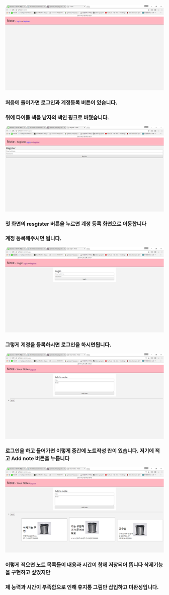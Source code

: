 ![](https://github.com/Cafemug/gabin/blob/master/%EC%B2%98%EC%9D%8C%ED%99%94%EB%A9%B4.PNG)
### 처음에 들어가면 로그인과 계정등록 버튼이 있습니다.
### 위에 타이틀 색을 남자의 색인 핑크로 바꿨습니다.
![](https://github.com/Cafemug/gabin/blob/master/%EA%B3%84%EC%A0%95%EB%93%B1%EB%A1%9D%ED%99%94%EB%A9%B4.PNG)
### 첫 화면의 resgister 버튼을 누르면 계정 등록 화면으로 이동합니다 
### 계정 등록해주시면 됩니다.
![](https://github.com/Cafemug/gabin/blob/master/%EB%A1%9C%EA%B7%B8%EC%9D%B8.PNG)
### 그렇게 계정을 등록하시면 로그인을 하시면됩니다.
 ![](https://github.com/Cafemug/gabin/blob/master/%EB%A9%94%EC%9D%B8%EB%85%B8%ED%8A%B8%ED%99%94%EB%A9%B4.PNG)
### 로그인을 하고 들어가면 이렇게 중간에 노트작성 란이 있습니다. 저기에 적고 Add note 버튼을 누릅니다
![](https://github.com/Cafemug/gabin/blob/master/%EB%85%B8%ED%8A%B8%EB%A9%94%EC%9D%B8.PNG)
### 이렇게 적으면 노트 목록들이 내용과 시간이 함께 저장되어 뜹니다 삭제기능을 구현하고 싶었지만 
### 제 능력과 시간이 부족함으로 인해 휴지통 그림만 삽입하고 미완성입니다.

